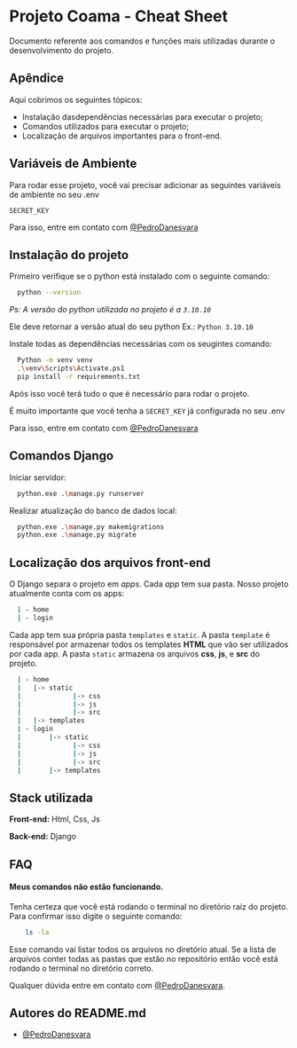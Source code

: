 
# Projeto Coama - Cheat Sheet

Documento referente aos comandos e funções mais utilizadas durante o desenvolvimento do projeto.


## Apêndice

Aqui cobrimos os seguintes tópicos:

* Instalação dasdependências necessárias para executar o projeto;
* Comandos utilizados para executar o projeto;
* Localização de arquivos importantes para o front-end.


## Variáveis de Ambiente

Para rodar esse projeto, você vai precisar adicionar as seguintes variáveis de ambiente no seu .env

`SECRET_KEY`

Para isso, entre em contato com [@PedroDanesvara](https://github.com/PedroDanesvara)



## Instalação do projeto

Primeiro verifique se o python está instalado com o seguinte comando:

```bash
  python --version
```

*Ps: A versão do python utilizada no projeto é a `3.10.10`*

Ele deve retornar a versão atual do seu python Ex.: `Python 3.10.10`

Instale todas as dependências necessárias com os seugintes comando:

```bash
  Python -m venv venv
  .\venv\Scripts\Activate.ps1
  pip install -r requirements.txt
```

Após isso você terá tudo o que é necessário para rodar o projeto.

É muito importante que você tenha a `SECRET_KEY` já configurada no seu .env

Para isso, entre em contato com [@PedroDanesvara](https://github.com/PedroDanesvara)
## Comandos Django

Iniciar servidor:

```bash
  python.exe .\manage.py runserver
```

Realizar atualização do banco de dados local:

```bash
  python.exe .\manage.py makemigrations
  python.exe .\manage.py migrate
```
## Localização dos arquivos front-end

O Django separa o projeto em *apps*. Cada *app* tem sua pasta. Nosso projeto atualmente conta com os apps:

```bash
  | - home
  | - login
```

Cada app tem sua própria pasta `templates` e `static`. A pasta `template` é responsável por armazenar todos os templates **HTML** que vão ser utilizados por cada app. A pasta `static` armazena os arquivos **css**, **js**, e **src** do projeto.

```bash
  | - home
  |   |-> static
  |             |-> css
  |             |-> js
  |             |-> src
  |   |-> templates
  | - login
  |       |-> static
  |             |-> css
  |             |-> js
  |             |-> src
  |       |-> templates
```
## Stack utilizada

**Front-end:** Html, Css, Js

**Back-end:** Django


## FAQ

#### Meus comandos não estão funcionando.

Tenha certeza que você está rodando o terminal no diretório raíz do projeto. Para confirmar isso digite o seguinte comando:

```bash
    ls -la
```

Esse comando vai listar todos os arquivos no diretório atual. Se a lista de arquivos conter todas as pastas que estão no repositório então você está rodando o terminal no diretório correto.


Qualquer dúvida entre em contato com [@PedroDanesvara](https://github.com/PedroDanesvara).


## Autores do README.md

- [@PedroDanesvara](https://github.com/PedroDanesvara)

